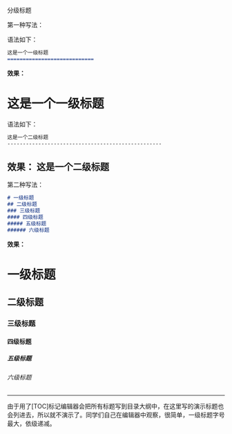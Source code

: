 分级标题

第一种写法：

语法如下：
```markdown
这是一个一级标题
============================
```
**效果：**

这是一个一级标题
============================

语法如下：
```markdown
这是一个二级标题
--------------------------------------------------
```
**效果：**
这是一个二级标题
--------------------------------------------------

第二种写法：
```markdown
# 一级标题
## 二级标题
### 三级标题
#### 四级标题
##### 五级标题
###### 六级标题
```
**效果：**
# 一级标题
## 二级标题
### 三级标题
#### 四级标题
##### 五级标题
###### 六级标题

------------------------------

由于用了[TOC]标记编辑器会把所有标题写到目录大纲中，在这里写的演示标题也会列进去，所以就不演示了。同学们自己在编辑器中观察，很简单，一级标题字号最大，依级递减。